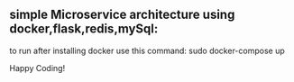 ## simple Microservice architecture using docker,flask,redis,mySql:

to run after installing docker use this command: sudo docker-compose up

Happy Coding!
